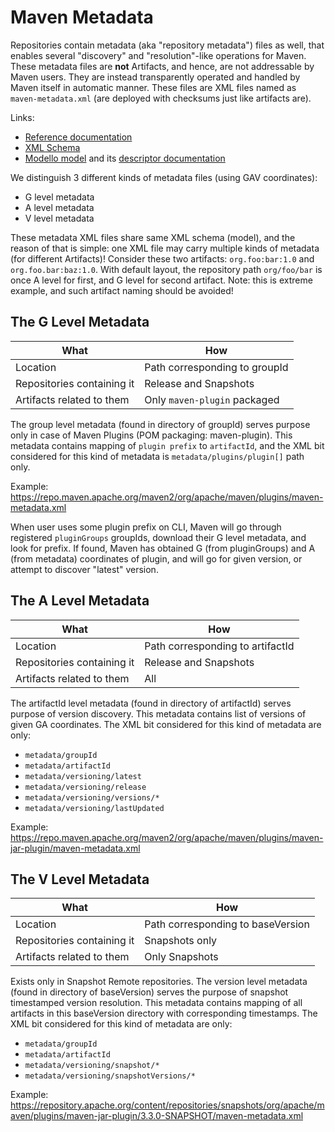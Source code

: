 # Maven Metadata

<!--
Licensed to the Apache Software Foundation (ASF) under one
or more contributor license agreements.  See the NOTICE file
distributed with this work for additional information
regarding copyright ownership.  The ASF licenses this file
to you under the Apache License, Version 2.0 (the
"License"); you may not use this file except in compliance
with the License.  You may obtain a copy of the License at

http://www.apache.org/licenses/LICENSE-2.0

Unless required by applicable law or agreed to in writing,
software distributed under the License is distributed on an
"AS IS" BASIS, WITHOUT WARRANTIES OR CONDITIONS OF ANY
KIND, either express or implied.  See the License for the
specific language governing permissions and limitations
under the License.
-->

Repositories contain metadata (aka "repository metadata") files as well, that enables several "discovery" and "resolution"-like operations
for Maven. These metadata files are **not** Artifacts, and hence, are not addressable by Maven users. They are instead
transparently operated and handled by Maven itself in automatic manner. These files are XML files named as
`maven-metadata.xml` (are deployed with checksums just like artifacts are).

Links:
* [Reference documentation](/ref/current/maven-repository-metadata/)
* [XML Schema](/xsd/repository-metadata-1.1.0.xsd)
* [Modello model](https://gitbox.apache.org/repos/asf?p=maven.git;a=blob_plain;f=maven-repository-metadata/src/main/mdo/metadata.mdo;hb=HEAD)
and its [descriptor documentation](/ref/current/maven-repository-metadata/repository-metadata.html)

We distinguish 3 different kinds of metadata files (using GAV coordinates):
* G level metadata
* A level metadata
* V level metadata

These metadata XML files share same XML schema (model), and the reason of that is simple: one XML file may carry multiple
kinds of metadata (for different Artifacts)! Consider these two artifacts: `org.foo:bar:1.0` and `org.foo.bar:baz:1.0`.
With default layout, the repository path `org/foo/bar` is once A level for first, and G level for second artifact.
Note: this is extreme example, and such artifact naming should be avoided!

## The G Level Metadata

|            What            |              How              |
|----------------------------|-------------------------------|
| Location                   | Path corresponding to groupId |
| Repositories containing it | Release and Snapshots         |
| Artifacts related to them  | Only `maven-plugin` packaged  |

The group level metadata (found in directory of groupId) serves purpose only in case of Maven Plugins
(POM packaging: maven-plugin). This metadata contains mapping of `plugin prefix` to `artifactId`, and the XML bit
considered for this kind of metadata is `metadata/plugins/plugin[]` path only.

Example: https://repo.maven.apache.org/maven2/org/apache/maven/plugins/maven-metadata.xml

When user uses some plugin prefix on CLI, Maven will go through registered `pluginGroups` groupIds, download their
G level metadata, and look for prefix. If found, Maven has obtained G (from pluginGroups) and A (from metadata)
coordinates of plugin, and will go for given version, or attempt to discover "latest" version.

## The A Level Metadata

|            What            |               How                |
|----------------------------|----------------------------------|
| Location                   | Path corresponding to artifactId |
| Repositories containing it | Release and Snapshots            |
| Artifacts related to them  | All                              |

The artifactId level metadata (found in directory of artifactId) serves purpose of version discovery. This metadata
contains list of versions of given GA coordinates. The XML bit considered for this kind of metadata are only:
* `metadata/groupId`
* `metadata/artifactId`
* `metadata/versioning/latest`
* `metadata/versioning/release`
* `metadata/versioning/versions/*`
* `metadata/versioning/lastUpdated`

Example: https://repo.maven.apache.org/maven2/org/apache/maven/plugins/maven-jar-plugin/maven-metadata.xml

## The V Level Metadata

|            What            |                How                |
|----------------------------|-----------------------------------|
| Location                   | Path corresponding to baseVersion |
| Repositories containing it | Snapshots only                    |
| Artifacts related to them  | Only Snapshots                    |

Exists only in Snapshot Remote repositories. The version level metadata (found in directory of baseVersion) serves the
purpose of snapshot timestamped version resolution. This metadata contains mapping of all artifacts in this baseVersion
directory with corresponding timestamps. The XML bit considered for this kind of metadata are only:
* `metadata/groupId`
* `metadata/artifactId`
* `metadata/versioning/snapshot/*`
* `metadata/versioning/snapshotVersions/*`

Example: https://repository.apache.org/content/repositories/snapshots/org/apache/maven/plugins/maven-jar-plugin/3.3.0-SNAPSHOT/maven-metadata.xml
